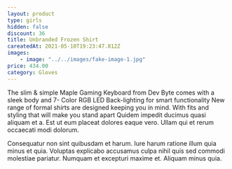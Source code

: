 ```yaml
---
layout: product
type: girls
hidden: false
discount: 36
title: Unbranded Frozen Shirt
careatedAt: 2021-05-10T19:23:47.812Z
images:
    - image: "../../images/fake-image-1.jpg"
price: 434.00
category: Gloves
---
```

The slim & simple Maple Gaming Keyboard from Dev Byte comes with a sleek body and 7- Color RGB LED Back-lighting for smart functionality
New range of formal shirts are designed keeping you in mind. With fits and styling that will make you stand apart
Quidem impedit ducimus quasi aliquam et a. Est ut eum placeat dolores eaque vero. Ullam qui et rerum occaecati modi dolorum.
 Consequatur non sint quibusdam et harum. Iure harum ratione illum quia minus et quia. Voluptas explicabo accusamus culpa nihil quis sed commodi molestiae pariatur. Numquam et excepturi maxime et. Aliquam minus quia.
